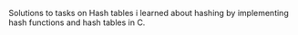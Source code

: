  Solutions to tasks on Hash tables
i learned about hashing by implementing hash functions and hash tables in C.
